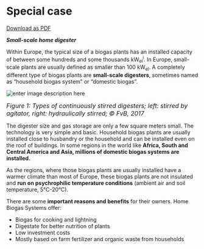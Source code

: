 ﻿# Special case
[Download as PDF](https://storage.googleapis.com/dibicoo-matchmaking-tool.appspot.com/factsheets/DiBiCoo%20D.2.2%20Factsheet%2011%20Special%20Case%20Small-Scale%20Home%20Digester_NEW.pdf)

***Small-scale home digester***

Within Europe, the typical size of a biogas plants has an installed capacity of between some hundreds and some thousands kW<sub>el</sub><sup>i</sup>. In Europe, small-scale plants are usually defined as smaller than 100 kW<sub>el</sub>.  A completely different type of biogas plants are **small-scale digesters**, sometimes named as “household biogas system” or “domestic biogas”. 

![enter image description here](https://storage.googleapis.com/dibicoo-matchmaking-tool.appspot.com/factsheets/image-11_1.png)

<font size="3">*Figure 1: Types of continuously stirred digesters; left: stirred by agitator, right: hydraulically stirred; © FvB, 2017*</font>

The digester size and gas storage are only a few square meters small. The technology is very simple and basic. Household biogas plants are usually installed close to husbandry or the household and can be installed even on the roof of buildings. In some regions in the world like **Africa, South and Central America and Asia, millions of domestic biogas systems are installed.**

As the regions, where those biogas plants are usually installed have a warmer climate than most of Europe, these biogas plants are not insulated and **run on psychrophilic temperature conditions** (ambient air and soil temperature, 5°C-20°C).

There are some **important reasons and benefits** for their owners. Home Biogas Systems offer:

 - Biogas for cooking and lightning
 - Digestate for better nutrition of plants
 - Low investment costs
 - Mostly based on farm fertilizer and organic waste from households





